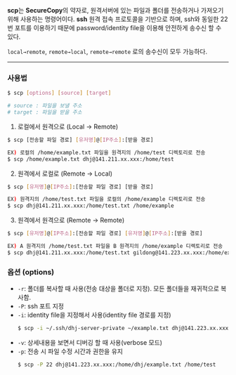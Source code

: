 
**scp**는 **SecureCopy**의 약자로, 원격서버에 있는 파일과 폴더를 전송하거나 가져오기 위해 사용하는 명령어이다. 
**ssh** 원격 접속 프로토콜을 기반으로 하며, ssh와 동일한 22번 포트를 이용하기 때문에 password/identity file을 이용해 안전하게 송수신 할 수 있다.

`local→remote`, `remote→local`, `remote→remote` 로의 송수신이 모두 가능하다.

---

### 사용법

``` bash
$ scp [options] [source] [target]

# source : 파일을 보낼 주소
# target : 파일을 받을 주소
```

1. 로컬에서 원격으로 (Local → Remote)
  ``` bash
  $ scp [전송할 파일 경로] [유저명]@[IP주소]:[받을 경로]

  EX) 로컬의 /home/example.txt 파일을 원격지의 /home/test 디렉토리로 전송
  $ scp /home/example.txt dhj@141.211.xx.xxx:/home/test
  ```

2. 원격에서 로컬로 (Remote → Local)
  ``` bash
  $ scp [유저명]@[IP주소]:[전송할 파일 경로] [받을 경로]

  EX) 원격지의 /home/test.txt 파일을 로컬의 /home/example 디렉토리로 전송
  $ scp dhj@141.211.xx.xxx:/home/test.txt /home/example
  ```

3. 원격에서 원격으로 (Remote → Remote)
  ``` bash
  $ scp [유저명]@[IP주소]:[전송할 파일 경로] [유저명]@[IP주소]:[받을 경로]

  EX) A 원격지의 /home/test.txt 파일을 B 원격지의 /home/example 디렉토리로 전송
  $ scp dhj@141.211.xx.xxx:/home/test.txt gildong@141.223.xx.xxx:/home/example
  ```

### 옵션 (options)

* `-r`: 폴더를 복사할 때 사용(전송 대상을 폴더로 지정). 모든 폴더들을 재귀적으로 복사함.
* `-P`: ssh 포트 지정
* `-i`: identity file을 지정해서 사용(identity file 경로를 지정)
  ``` bash
  $ scp -i ~/.ssh/dhj-server-private ~/example.txt dhj@141.223.xx.xxx:/home/test
  ```
* `-v`: 상세내용을 보면서 디버깅 할 때 사용(verbose 모드)
* `-p`: 전송 시 파일 수정 시간과 권한을 유지
  ``` bash
  $ scp -P 22 dhj@141.223.xx.xxx:/home/dhj/example.txt /home/test
  ```